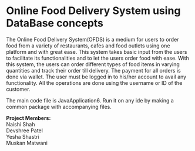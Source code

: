 # Online Food Delivery System using DataBase concepts

The Online Food Delivery System(OFDS) is a medium for users to order food from a variety of restaurants, cafes and food outlets using one platform and with great ease. This system takes basic input from the users to facilitate its functionalities and to let the users order food with ease.
With this system, the users can order different types of food items in varying quantities and track their order till delivery. The payment for all orders is done via wallet. The user must be logged in to his/her account to avail any functionality. All the operations are done using the username or ID of the customer.

The main code file is JavaApplication6.
Run it on any ide by making a common package with accompanying files.

**Project Members:**<br/>
Naishi Shah<br/>
Devshree Patel<br/>
Yesha Shastri<br/>
Muskan Matwani<br/>
